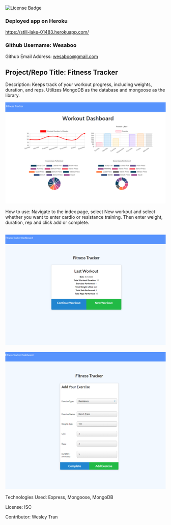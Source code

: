 
![License Badge](https://img.shields.io/badge/License-ISC-green.svg)

### Deployed app on Heroku 
https://still-lake-01483.herokuapp.com/

### Github Username: Wesaboo

Github Email Address: wesaboo@gmail.com

## Project/Repo Title: Fitness Tracker

Description: Keeps track of your workout progress, including weights, duration, and reps. Utilizes MongoDB as the database and mongoose as the library.

![Screenshot](/assets/images/dashboard.png)

How to use: Navigate to the index page, select New workout and select whether you want to enter cardio or resistance training. Then enter weight, duration, rep and click add or complete.

![Screenshot](/assets/images/indexPage.png)
---
![Screenshot](/assets/images/addWorkouts.png)

Technologies Used: Express, Mongoose, MongoDB

License: ISC

Contributor: Wesley Tran
